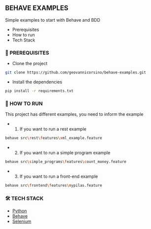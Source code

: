 ## **BEHAVE EXAMPLES**

Simple examples to start with Behave and BDD

- Prerequisites
- How to run
- Tech Stack

### 🚧 **PREREQUISITES**

- Clone the project

```bash
git clone https://github.com/geovannicorsino/behave-examples.git
```

- Install the dependencies

```bash
pip install -r requirements.txt
```

### 🚀 **HOW TO RUN**

This project has different examples, you need to inform the example

-
    1. If you want to run a rest example

```bash
behave src\rest\features\xml_example.feature
```

-
    2. If you want to run a simple program example

```bash
behave src\simple_programs\features\count_money.feature
```

-
    3. If you want to run a front-end example

```bash
behave src\frontend\features\mypilas.feature
```

### 🛠️  **TECH STACK**

- [Python](https://www.python.org/)
- [Behave](https://behave.readthedocs.io/en/stable/#)
- [Selenium](https://www.selenium.dev/)